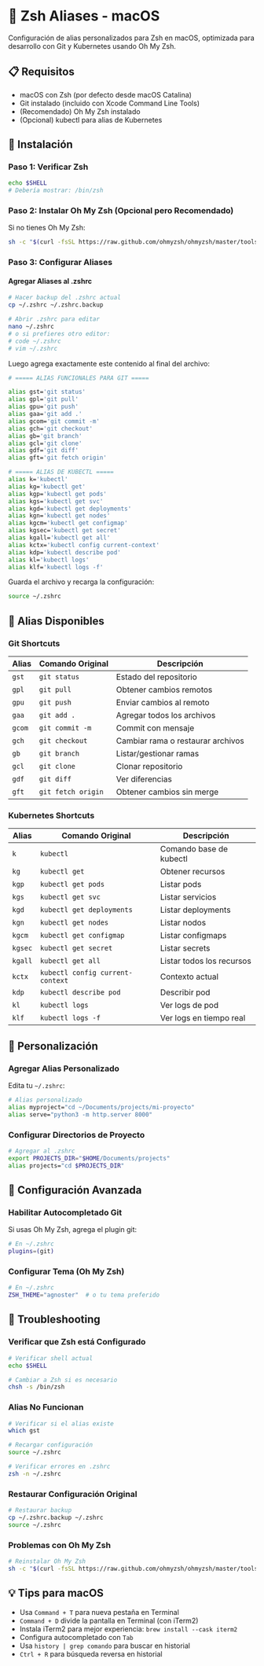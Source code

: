 # 🍎 Zsh Aliases - macOS

Configuración de alias personalizados para Zsh en macOS, optimizada para desarrollo con Git y Kubernetes usando Oh My Zsh.

## 📋 Requisitos

- macOS con Zsh (por defecto desde macOS Catalina)
- Git instalado (incluido con Xcode Command Line Tools)
- (Recomendado) Oh My Zsh instalado
- (Opcional) kubectl para alias de Kubernetes

## 🚀 Instalación

### Paso 1: Verificar Zsh

```bash
echo $SHELL
# Debería mostrar: /bin/zsh
```

### Paso 2: Instalar Oh My Zsh (Opcional pero Recomendado)

Si no tienes Oh My Zsh:
```bash
sh -c "$(curl -fsSL https://raw.github.com/ohmyzsh/ohmyzsh/master/tools/install.sh)"
```

### Paso 3: Configurar Aliases

#### Agregar Aliases al .zshrc

```bash
# Hacer backup del .zshrc actual
cp ~/.zshrc ~/.zshrc.backup

# Abrir .zshrc para editar
nano ~/.zshrc
# o si prefieres otro editor:
# code ~/.zshrc
# vim ~/.zshrc
```

Luego agrega exactamente este contenido al final del archivo:

```bash
# ===== ALIAS FUNCIONALES PARA GIT =====

alias gst='git status'
alias gpl='git pull'
alias gpu='git push'
alias gaa='git add .'
alias gcom='git commit -m'
alias gch='git checkout'
alias gb='git branch'
alias gcl='git clone'
alias gdf='git diff'
alias gft='git fetch origin'

# ===== ALIAS DE KUBECTL =====
alias k='kubectl'
alias kg='kubectl get'
alias kgp='kubectl get pods'
alias kgs='kubectl get svc'
alias kgd='kubectl get deployments'
alias kgn='kubectl get nodes'
alias kgcm='kubectl get configmap'
alias kgsec='kubectl get secret'
alias kgall='kubectl get all'
alias kctx='kubectl config current-context'
alias kdp='kubectl describe pod'
alias kl='kubectl logs'
alias klf='kubectl logs -f'
```

Guarda el archivo y recarga la configuración:
```bash
source ~/.zshrc
```

## 📌 Alias Disponibles

### Git Shortcuts
| Alias | Comando Original | Descripción |
|-------|------------------|-------------|
| `gst` | `git status` | Estado del repositorio |
| `gpl` | `git pull` | Obtener cambios remotos |
| `gpu` | `git push` | Enviar cambios al remoto |
| `gaa` | `git add .` | Agregar todos los archivos |
| `gcom` | `git commit -m` | Commit con mensaje |
| `gch` | `git checkout` | Cambiar rama o restaurar archivos |
| `gb` | `git branch` | Listar/gestionar ramas |
| `gcl` | `git clone` | Clonar repositorio |
| `gdf` | `git diff` | Ver diferencias |
| `gft` | `git fetch origin` | Obtener cambios sin merge |

### Kubernetes Shortcuts
| Alias | Comando Original | Descripción |
|-------|------------------|-------------|
| `k` | `kubectl` | Comando base de kubectl |
| `kg` | `kubectl get` | Obtener recursos |
| `kgp` | `kubectl get pods` | Listar pods |
| `kgs` | `kubectl get svc` | Listar servicios |
| `kgd` | `kubectl get deployments` | Listar deployments |
| `kgn` | `kubectl get nodes` | Listar nodos |
| `kgcm` | `kubectl get configmap` | Listar configmaps |
| `kgsec` | `kubectl get secret` | Listar secrets |
| `kgall` | `kubectl get all` | Listar todos los recursos |
| `kctx` | `kubectl config current-context` | Contexto actual |
| `kdp` | `kubectl describe pod` | Describir pod |
| `kl` | `kubectl logs` | Ver logs de pod |
| `klf` | `kubectl logs -f` | Ver logs en tiempo real |

## 🔧 Personalización

### Agregar Alias Personalizado

Edita tu `~/.zshrc`:
```bash
# Alias personalizado
alias myproject="cd ~/Documents/projects/mi-proyecto"
alias serve="python3 -m http.server 8000"
```

### Configurar Directorios de Proyecto

```bash
# Agregar al .zshrc
export PROJECTS_DIR="$HOME/Documents/projects"
alias projects="cd $PROJECTS_DIR"
```

## 🎨 Configuración Avanzada

### Habilitar Autocompletado Git

Si usas Oh My Zsh, agrega el plugin git:
```bash
# En ~/.zshrc
plugins=(git)
```

### Configurar Tema (Oh My Zsh)

```bash
# En ~/.zshrc
ZSH_THEME="agnoster"  # o tu tema preferido
```

## 🐛 Troubleshooting

### Verificar que Zsh está Configurado

```bash
# Verificar shell actual
echo $SHELL

# Cambiar a Zsh si es necesario
chsh -s /bin/zsh
```

### Alias No Funcionan

```bash
# Verificar si el alias existe
which gst

# Recargar configuración
source ~/.zshrc

# Verificar errores en .zshrc
zsh -n ~/.zshrc
```

### Restaurar Configuración Original

```bash
# Restaurar backup
cp ~/.zshrc.backup ~/.zshrc
source ~/.zshrc
```

### Problemas con Oh My Zsh

```bash
# Reinstalar Oh My Zsh
sh -c "$(curl -fsSL https://raw.github.com/ohmyzsh/ohmyzsh/master/tools/install.sh)"
```

## 💡 Tips para macOS

- Usa `Command + T` para nueva pestaña en Terminal
- `Command + D` divide la pantalla en Terminal (con iTerm2)
- Instala iTerm2 para mejor experiencia: `brew install --cask iterm2`
- Configura autocompletado con `Tab`
- Usa `history | grep comando` para buscar en historial
- `Ctrl + R` para búsqueda reversa en historial